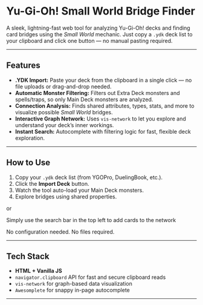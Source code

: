 # Yu-Gi-Oh! Small World Bridge Finder

A sleek, lightning-fast web tool for analyzing Yu-Gi-Oh! decks and finding card bridges using the *Small World* mechanic. Just copy a `.ydk` deck list to your clipboard and click one button — no manual pasting required.

---

##  Features

-  **.YDK Import:** Paste your deck from the clipboard in a single click — no file uploads or drag-and-drop needed.
-  **Automatic Monster Filtering:** Filters out Extra Deck monsters and spells/traps, so only Main Deck monsters are analyzed.
-  **Connection Analysis:** Finds shared attributes, types, stats, and more to visualize possible *Small World* bridges.
- **Interactive Graph Network:** Uses `vis-network` to let you explore and understand your deck’s inner workings.
- **Instant Search:** Autocomplete with filtering logic for fast, flexible deck exploration.

---

## How to Use

1. Copy your `.ydk` deck list (from YGOPro, DuelingBook, etc.).
2. Click the **Import Deck** button.
3. Watch the tool auto-load your Main Deck monsters.
4. Explore bridges using shared properties.

or

Simply use the search bar in the top left to add cards to the network

No configuration needed. No files required.

---

##  Tech Stack

- **HTML + Vanilla JS**
- `navigator.clipboard` API for fast and secure clipboard reads
- `vis-network` for graph-based data visualization
- `Awesomplete` for snappy in-page autocomplete

---
